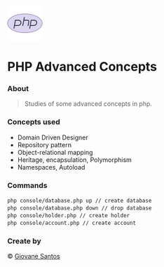 <img src="./php.png" width="80" height="80" alt="logo">

# PHP Advanced Concepts

### About

> Studies of some advanced concepts in php.

### Concepts used

- Domain Driven Designer
- Repository pattern
- Object-relational mapping
- Heritage, encapsulation, Polymorphism
- Namespaces, Autoload

### Commands

```bash
php console/database.php up // create database
php console/database.php down // drop database
php console/holder.php // create holder
php console/account.php // create account
```

### Create by
© [Giovane Santos](https://giovanesantossilva.github.io/)